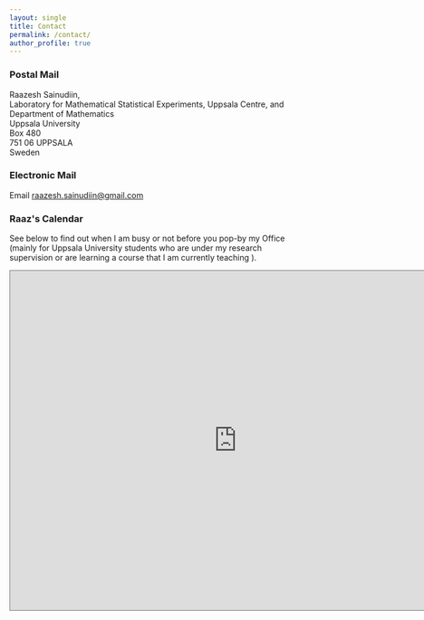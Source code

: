```yaml
---
layout: single
title: Contact
permalink: /contact/
author_profile: true
---
```


### Postal Mail

Raazesh Sainudiin,<br>
Laboratory for Mathematical Statistical Experiments, Uppsala Centre, and<br>
Department of Mathematics<br>
Uppsala University<br>
Box 480<br>
751 06 UPPSALA<br>
Sweden


### Electronic Mail

Email <a href="mailto:raazesh.sainudiin@gmail.com">raazesh.sainudiin@gmail.com</a>


### Raaz's Calendar

See below to find out when I am busy or not before you pop-by my Office (mainly for Uppsala University students who are under my research supervision or are learning a course that I am currently teaching ).

<iframe src="https://calendar.google.com/calendar/embed?height=600&amp;wkst=1&amp;bgcolor=%23ffffff&amp;ctz=Europe%2FParis&amp;src=cmFhemVzaC5zYWludWRpaW5AZ21haWwuY29t&amp;src=ZW4uc3dlZGlzaCNob2xpZGF5QGdyb3VwLnYuY2FsZW5kYXIuZ29vZ2xlLmNvbQ&amp;src=ZW4udXNhI2hvbGlkYXlAZ3JvdXAudi5jYWxlbmRhci5nb29nbGUuY29t&amp;src=aWMzY2NzZGhjMWlmaXQ5ajI4ZWg2aTNjZXN2czRmZXJAaW1wb3J0LmNhbGVuZGFyLmdvb2dsZS5jb20&amp;src=NGRvZWdwYmRrNW5uaGRidHVrbGp1aTQ4dDltYmY2dDlAaW1wb3J0LmNhbGVuZGFyLmdvb2dsZS5jb20&amp;src=cmFhemVzaC5zYWludWRpaW5AY29tYmllbnQuY29t&amp;color=%23616161&amp;color=%23B39DDB&amp;color=%23A79B8E&amp;color=%23F6BF26&amp;color=%23EF6C00&amp;color=%23F6BF26&amp;mode=WEEK" style="border:solid 1px #777" width="800" height="600" frameborder="0" scrolling="no"></iframe>

<!--
<iframe src="https://calendar.google.com/calendar/b/1/embed?height=600&amp;wkst=1&amp;bgcolor=%23ffffff&amp;ctz=Europe%2FStockholm&amp;src=cmFhemVzaC5zYWludWRpaW5AY29tYmllbnQuY29t&amp;src=cmFhemVzaC5zYWludWRpaW5AZ21haWwuY29t&amp;color=%237986CB&amp;color=%23E4C441&amp;showTitle=0" style="border:solid 1px #777" width="800" height="600" frameborder="0" scrolling="no"></iframe>
<iframe src="https://calendar.google.com/calendar/embed?height=600&amp;wkst=1&amp;bgcolor=%23ffffff&amp;ctz=Europe%2FParis&amp;src=cmFhemVzaC5zYWludWRpaW5AZ21haWwuY29t&amp;src=ZW4uc3dlZGlzaCNob2xpZGF5QGdyb3VwLnYuY2FsZW5kYXIuZ29vZ2xlLmNvbQ&amp;src=ZW4udXNhI2hvbGlkYXlAZ3JvdXAudi5jYWxlbmRhci5nb29nbGUuY29t&amp;src=ajk5azc3YTBkMXJxNjJkMTdrZ2xsMDhvZjAxZGU0amlAaW1wb3J0LmNhbGVuZGFyLmdvb2dsZS5jb20&amp;color=%23616161&amp;color=%23B39DDB&amp;color=%23A79B8E&amp;color=%23F09300" style="border-width:0" width="800" height="600" frameborder="0" scrolling="no"></iframe>
-->

